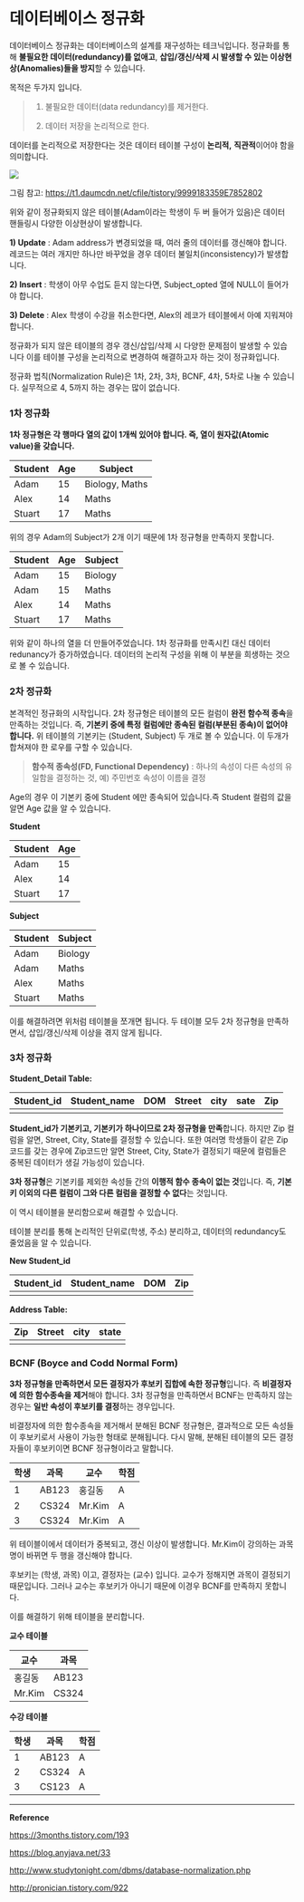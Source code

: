 # 데이터베이스 정규화



데이터베이스 정규화는 데이터베이스의 설계를 재구성하는 테크닉입니다. 정규화를 통해 **불필요한 데이터(redundancy)를 없애고**, **삽입/갱신/삭제 시 발생할 수 있는 이상현상(Anomalies)들을 방지**할 수 있습니다.

목적은 두가지 입니다.

>1) 불필요한 데이터(data redundancy)를 제거한다.
>
>2) 데이터 저장을 논리적으로 한다.

데이터를 논리적으로 저장한다는 것은 데이터 테이블 구성이 **논리적,** **직관적**이어야 함을 의미합니다.



![](https://t1.daumcdn.net/cfile/tistory/9999183359E7852802)

그림 참고: https://t1.daumcdn.net/cfile/tistory/9999183359E7852802



위와 같이 정규화되지 않은 테이블(Adam이라는 학생이 두 버 들어가 있음)은 데이터 핸들링시 다양한 이상현상이 발생합니다.

**1) Update** : Adam address가 변경되었을 때, 여러 줄의 데이터를 갱신해야 합니다. 레코드는 여러 개지만 하나만 바꾸었을 경우 데이터 불일치(inconsistency)가 발생합니다.

**2) Insert** : 학생이 아무 수업도 듣지 않는다면, Subject_opted 열에 NULL이 들어가야 합니다.

**3) Delete** : Alex 학생이 수강을 취소한다면, Alex의 레코가 테이블에서 아예 지워져야 합니다.



정규화가 되지 않은 테이블의 경우 갱신/삽입/삭제 시 다양한 문제점이 발생할 수 있습니다 이를 테이블 구성을 논리적으로 변경하여 해결하고자 하는 것이 정규화입니다. 

정규화 법칙(Normalization Rule)은 1차, 2차, 3차, BCNF, 4차, 5차로 나눌 수 있습니다. 실무적으로 4, 5까지 하는 경우는 많이 없습니다.



### 1차 정규화

**1차 정규형은 각 행마다 열의 값이 1개씩 있어야 합니다. 즉, 열이 원자값(Atomic value)을 갖습니다.** 

| Student | Age  | Subject        |
| ------- | ---- | -------------- |
| Adam    | 15   | Biology, Maths |
| Alex    | 14   | Maths          |
| Stuart  | 17   | Maths          |

위의 경우 Adam의 Subject가 2개 이기 때문에 1차 정규형을 만족하지 못합니다.



| Student | Age  | Subject |
| ------- | ---- | ------- |
| Adam    | 15   | Biology |
| Adam    | 15   | Maths   |
| Alex    | 14   | Maths   |
| Stuart  | 17   | Maths   |

위와 같이 하나의 열을 더 만들어주었습니다. 1차 정규화를 만족시킨 대신 데이터 redunancy가 증가하였습니다. 데이터의 논리적 구성을 위해 이 부분을 희생하는 것으로 볼 수 있습니다.



### 2차 정규화

본격적인 정규화의 시작입니다. 2차 정규형은 테이블의 모든 컬럼이 **완전 함수적 종속**을 만족하는 것입니다. 즉, **기본키 중에 특정 컬럼에만 종속된 컬럼(부분된 종속)이 없어야 합니다.** 위 테이블의 기본키는 (Student, Subject) 두 개로 볼 수 있습니다. 이 두개가 합쳐져야 한 로우를 구할 수 있습니다. 



> **함수적 종속성(FD, Functional Dependency)** : 하나의 속성이 다른 속성의 유일함을 결정하는 것, 예) 주민번호 속성이 이름을 결정 



Age의 경우 이 기본키 중에 Student 에만 종속되어 있습니다.즉 Student 컬럼의 값을 알면 Age 값을 알 수 있습니다. 



**Student**

| Student | Age  |
| ------- | ---- |
| Adam    | 15   |
| Alex    | 14   |
| Stuart  | 17   |



**Subject**

| Student | Subject |
| ------- | ------- |
| Adam    | Biology |
| Adam    | Maths   |
| Alex    | Maths   |
| Stuart  | Maths   |





이를 해결하려면 위처럼 테이블을 쪼개면 됩니다. 두 테이블 모두 2차 정규형을 만족하면서, 삽입/갱신/삭제 이상을 겪지 않게 됩니다.





### 3차 정규화



**Student_Detail Table:**

| Student_id | Student_name | DOM  | Street | city | sate | Zip  |
| ---------- | ------------ | ---- | ------ | ---- | ---- | ---- |
|            |              |      |        |      |      |      |

**Student_id가 기본키고, 기본키가 하나이므로 2차 정규형을 만족**합니다. 하지만 Zip 컬럼을 알면, Street, City, State를 결정할 수 있습니다. 또한 여러명 학생들이 같은 Zip 코드를 갖는 경우에 Zip코드만 알면 Street, City, State가 결정되기 때문에 컬럼들은 중복된 데이터가 생길 가능성이 있습니다.

**3차 정규형**은 기본키를 제외한 속성들 간의 **이행적 함수 종속이 없는 것**입니다. 즉, **기본키 이외의 다른 컬럼이 그와 다른 컬럼을 결정할 수 없다**는 것입니다.

이 역시 테이블을 분리함으로써 해결할 수 있습니다. 

테이블 분리를 통해 논리적인 단위로(학생, 주소) 분리하고, 데이터의 redundancy도 줄었음을 알 수 있습니다.



**New Student_id**

| Student_id | Student_name | DOM  | Zip  |
| ---------- | ------------ | ---- | ---- |
|            |              |      |      |



**Address Table:**

| Zip  | Street | city | state |
| ---- | ------ | ---- | ----- |
|      |        |      |       |



### BCNF (Boyce and Codd Normal Form)

**3차 정규형을 만족하면서 모든 결정자가 후보키 집합에 속한 정규형**입니다. 즉 **비결정자에 의한 함수종속을 제거**해야 합니다. 3차 정규형을 만족하면서 BCNF는 만족하지 않는 경우는 **일반 속성이 후보키를 결정**하는 경우입니다.

비결정자에 의한 함수종속을 제거해서 분해된 BCNF 정규형은, 결과적으로 모든 속성들이 후보키로서 사용이 가능한 형태로 분해됩니다. 다시 말해, 분해된 테이블의 모든 결정자들이 후보키이면 BCNF 정규형이라고 말합니다.



| 학생 | 과목  | 교수   | 학점 |
| ---- | ----- | ------ | ---- |
| 1    | AB123 | 홍길동 | A    |
| 2    | CS324 | Mr.Kim | A    |
| 3    | CS324 | Mr.Kim | A    |

위 테이블이에서 데이터가 중복되고, 갱신 이상이 발생합니다. Mr.Kim이  강의하는 과목명이 바뀌면 두 행을 갱신해야 합니다. 

후보키는 (학생, 과목) 이고, 결정자는 (교수) 입니다. 교수가 정해지면 과목이 결정되기 때문입니다. 그러나 교수는 후보키가 아니기 때문에 이경우 BCNF를 만족하지 못합니다.



이를 해결하기 위해 테이블을 분리합니다.

**교수 테이블**

| 교수   | 과목  |
| ------ | ----- |
| 홍길동 | AB123 |
| Mr.Kim | CS324 |



**수강 테이블**

| 학생 | 과목  | 학점 |
| ---- | ----- | ---- |
| 1    | AB123 | A    |
| 2    | CS324 | A    |
| 3    | CS123 | A    |









---

**Reference**

https://3months.tistory.com/193

https://blog.anyjava.net/33

http://www.studytonight.com/dbms/database-normalization.php

http://pronician.tistory.com/922
